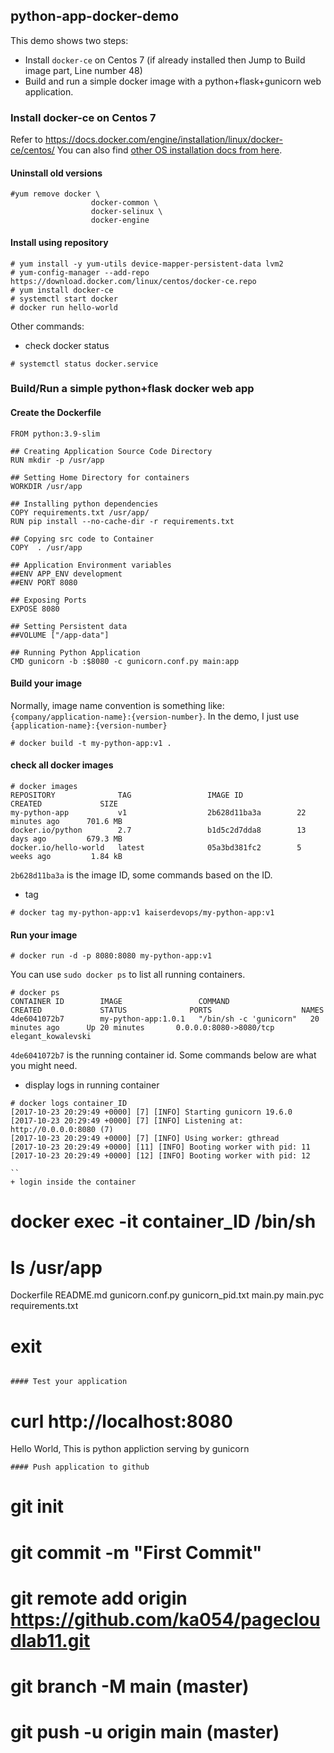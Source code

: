 ## python-app-docker-demo
This demo shows two steps:
+ Install `docker-ce` on Centos 7 (if already installed then Jump to Build image part, Line number 48)
+ Build and run a simple docker image with a python+flask+gunicorn web application.

### Install docker-ce on Centos 7
Refer to https://docs.docker.com/engine/installation/linux/docker-ce/centos/
You can also find [other OS installation docs from here](https://docs.docker.com/engine/installation).

#### Uninstall old versions
```
#yum remove docker \
                  docker-common \
                  docker-selinux \
                  docker-engine
```

#### Install using repository
```
# yum install -y yum-utils device-mapper-persistent-data lvm2
# yum-config-manager --add-repo https://download.docker.com/linux/centos/docker-ce.repo
# yum install docker-ce
# systemctl start docker
# docker run hello-world
```

Other commands: 
+ check docker status 
```
# systemctl status docker.service
```

### Build/Run a simple python+flask docker web app 

#### Create the Dockerfile

```
FROM python:3.9-slim

## Creating Application Source Code Directory
RUN mkdir -p /usr/app

## Setting Home Directory for containers
WORKDIR /usr/app

## Installing python dependencies
COPY requirements.txt /usr/app/
RUN pip install --no-cache-dir -r requirements.txt

## Copying src code to Container
COPY  . /usr/app

## Application Environment variables
##ENV APP_ENV development
##ENV PORT 8080

## Exposing Ports
EXPOSE 8080

## Setting Persistent data
##VOLUME ["/app-data"]

## Running Python Application
CMD gunicorn -b :$8080 -c gunicorn.conf.py main:app
```

#### Build your image
Normally, image name convention is something like: `
{company/application-name}:{version-number}`. In the demo, I just use `{application-name}:{version-number}`

```
# docker build -t my-python-app:v1 .
```

#### check all docker images
```
# docker images
REPOSITORY              TAG                 IMAGE ID            CREATED             SIZE
my-python-app           v1                  2b628d11ba3a        22 minutes ago      701.6 MB
docker.io/python        2.7                 b1d5c2d7dda8        13 days ago         679.3 MB
docker.io/hello-world   latest              05a3bd381fc2        5 weeks ago         1.84 kB
```

`2b628d11ba3a` is the image ID, some commands based on the ID.

+ tag 
```
# docker tag my-python-app:v1 kaiserdevops/my-python-app:v1
```

#### Run your image
```
# docker run -d -p 8080:8080 my-python-app:v1
```


You can use `sudo docker ps` to list all running containers. 
```
# docker ps
CONTAINER ID        IMAGE                 COMMAND                  CREATED             STATUS              PORTS                    NAMES
4de6041072b7        my-python-app:1.0.1   "/bin/sh -c 'gunicorn"   20 minutes ago      Up 20 minutes       0.0.0.0:8080->8080/tcp   elegant_kowalevski
```

`4de6041072b7` is the running container id. Some commands below are what you might need.

+ display logs in running container
```
# docker logs container_ID
[2017-10-23 20:29:49 +0000] [7] [INFO] Starting gunicorn 19.6.0
[2017-10-23 20:29:49 +0000] [7] [INFO] Listening at: http://0.0.0.0:8080 (7)
[2017-10-23 20:29:49 +0000] [7] [INFO] Using worker: gthread
[2017-10-23 20:29:49 +0000] [11] [INFO] Booting worker with pid: 11
[2017-10-23 20:29:49 +0000] [12] [INFO] Booting worker with pid: 12

``
+ login inside the container
```
# docker exec -it container_ID /bin/sh
# ls /usr/app
Dockerfile  README.md  gunicorn.conf.py  gunicorn_pid.txt  main.py  main.pyc  requirements.txt
# exit
```

#### Test your application
```
# curl http://localhost:8080
Hello World, This is python appliction serving by gunicorn
```
#### Push application to github
```
# git init
# git commit -m "First Commit"
# git remote add origin https://github.com/ka054/pagecloudlab11.git
# git branch -M main (master)
# git push -u origin main (master)
